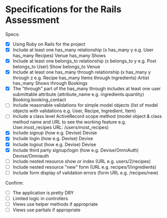 # Specifications for the Rails Assessment

Specs:
- [x] Using Ruby on Rails for the project
- [x] Include at least one has_many relationship (x has_many y e.g. User has_many Recipes) Venue has_many Shows
- [x] Include at least one belongs_to relationship (x belongs_to y e.g. Post belongs_to User) Show belongs_to Venue
- [x] Include at least one has_many through relationship (x has_many y through z e.g. Recipe has_many Items through Ingredients) Artist has_many Shows through Bookings
- [x] The "through" part of the has_many through includes at least one user submittable attribute (attribute_name e.g. ingredients.quantity) Booking.booking_contact
- [ ] Include reasonable validations for simple model objects (list of model objects with validations e.g. User, Recipe, Ingredient, Item)
- [ ] Include a class level ActiveRecord scope method (model object & class method name and URL to see the working feature e.g. User.most_recipes URL: /users/most_recipes)
- [x] Include signup (how e.g. Devise) Devise
- [x] Include login (how e.g. Devise) Devise
- [x] Include logout (how e.g. Devise) Devise
- [x] Include third party signup/login (how e.g. Devise/OmniAuth) Devise/Omniauth
- [ ] Include nested resource show or index (URL e.g. users/2/recipes)
- [ ] Include nested resource "new" form (URL e.g. recipes/1/ingredients)
- [ ] Include form display of validation errors (form URL e.g. /recipes/new)

Confirm:
- [ ] The application is pretty DRY
- [ ] Limited logic in controllers
- [ ] Views use helper methods if appropriate
- [ ] Views use partials if appropriate
